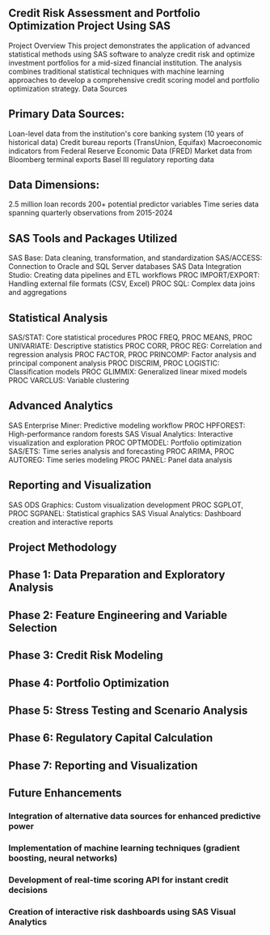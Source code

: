 ## Credit Risk Assessment and Portfolio Optimization Project Using SAS
Project Overview
This project demonstrates the application of advanced statistical methods using SAS software to analyze credit risk and optimize investment portfolios for a mid-sized financial institution. The analysis combines traditional statistical techniques with machine learning approaches to develop a comprehensive credit scoring model and portfolio optimization strategy.
Data Sources

## Primary Data Sources:
Loan-level data from the institution's core banking system (10 years of historical data)
Credit bureau reports (TransUnion, Equifax)
Macroeconomic indicators from Federal Reserve Economic Data (FRED)
Market data from Bloomberg terminal exports
Basel III regulatory reporting data

## Data Dimensions:
2.5 million loan records
200+ potential predictor variables
Time series data spanning quarterly observations from 2015-2024

## SAS Tools and Packages Utilized
SAS Base: Data cleaning, transformation, and standardization
SAS/ACCESS: Connection to Oracle and SQL Server databases
SAS Data Integration Studio: Creating data pipelines and ETL workflows
PROC IMPORT/EXPORT: Handling external file formats (CSV, Excel)
PROC SQL: Complex data joins and aggregations

## Statistical Analysis
SAS/STAT: Core statistical procedures
PROC FREQ, PROC MEANS, PROC UNIVARIATE: Descriptive statistics
PROC CORR, PROC REG: Correlation and regression analysis
PROC FACTOR, PROC PRINCOMP: Factor analysis and principal component analysis
PROC DISCRIM, PROC LOGISTIC: Classification models
PROC GLIMMIX: Generalized linear mixed models
PROC VARCLUS: Variable clustering

## Advanced Analytics
SAS Enterprise Miner: Predictive modeling workflow
PROC HPFOREST: High-performance random forests
SAS Visual Analytics: Interactive visualization and exploration
PROC OPTMODEL: Portfolio optimization
SAS/ETS: Time series analysis and forecasting
PROC ARIMA, PROC AUTOREG: Time series modeling
PROC PANEL: Panel data analysis

## Reporting and Visualization
SAS ODS Graphics: Custom visualization development
PROC SGPLOT, PROC SGPANEL: Statistical graphics
SAS Visual Analytics: Dashboard creation and interactive reports


## Project Methodology
## Phase 1: Data Preparation and Exploratory Analysis
## Phase 2: Feature Engineering and Variable Selection
## Phase 3: Credit Risk Modeling
## Phase 4: Portfolio Optimization
## Phase 5: Stress Testing and Scenario Analysis
## Phase 6: Regulatory Capital Calculation
## Phase 7: Reporting and Visualization

## Future Enhancements
### Integration of alternative data sources for enhanced predictive power
### Implementation of machine learning techniques (gradient boosting, neural networks)
### Development of real-time scoring API for instant credit decisions
### Creation of interactive risk dashboards using SAS Visual Analytics


